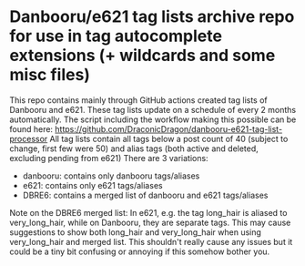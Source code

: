 # Danbooru/e621 tag lists archive repo for use in tag autocomplete extensions (+ wildcards and some misc files)

This repo contains mainly through GitHub actions created tag lists of Danbooru and e621.
These tag lists update on a schedule of every 2 months automatically. The script including the workflow making this possible can be found here: https://github.com/DraconicDragon/danbooru-e621-tag-list-processor
All tag lists contain all tags below a post count of 40 (subject to change, first few were 50) and alias tags (both active and deleted, excluding pending from e621) 
There are 3 variations:
- danbooru: contains only danbooru tags/aliases
- e621: contains only e621 tags/aliases
- DBRE6: contains a merged list of danbooru and e621 tags/aliases

Note on the DBRE6 merged list: 
In e621, e.g. the tag long_hair is aliased to very_long_hair, while on Danbooru, they are separate tags. This may cause suggestions to show both long_hair and very_long_hair when using very_long_hair and merged list. This shouldn't really cause any issues but it could be a tiny bit confusing or annoying if this somehow bother you.
